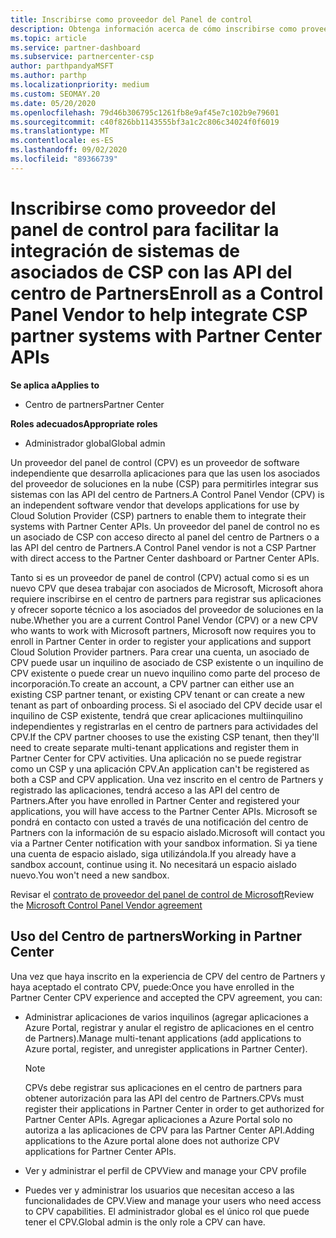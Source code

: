 ```yaml
---
title: Inscribirse como proveedor del Panel de control
description: Obtenga información acerca de cómo inscribirse como proveedor del panel de control (CPV) en el centro de Partners.
ms.topic: article
ms.service: partner-dashboard
ms.subservice: partnercenter-csp
author: parthpandyaMSFT
ms.author: parthp
ms.localizationpriority: medium
ms.custom: SEOMAY.20
ms.date: 05/20/2020
ms.openlocfilehash: 79d46b306795c1261fb8e9af45e7c102b9e79601
ms.sourcegitcommit: c40f826bb1143555bf3a1c2c806c34024f0f6019
ms.translationtype: MT
ms.contentlocale: es-ES
ms.lasthandoff: 09/02/2020
ms.locfileid: "89366739"
---
```

# <a name="enroll-as-a-control-panel-vendor-to-help-integrate-csp-partner-systems-with-partner-center-apis"></a><span data-ttu-id="df040-103">Inscribirse como proveedor del panel de control para facilitar la integración de sistemas de asociados de CSP con las API del centro de Partners</span><span class="sxs-lookup"><span data-stu-id="df040-103">Enroll as a Control Panel Vendor to help integrate CSP partner systems with Partner Center APIs</span></span>

<span data-ttu-id="df040-104">**Se aplica a**</span><span class="sxs-lookup"><span data-stu-id="df040-104">**Applies to**</span></span>

- <span data-ttu-id="df040-105">Centro de partners</span><span class="sxs-lookup"><span data-stu-id="df040-105">Partner Center</span></span>

<span data-ttu-id="df040-106">**Roles adecuados**</span><span class="sxs-lookup"><span data-stu-id="df040-106">**Appropriate roles**</span></span>

- <span data-ttu-id="df040-107">Administrador global</span><span class="sxs-lookup"><span data-stu-id="df040-107">Global admin</span></span>

<span data-ttu-id="df040-108">Un proveedor del panel de control (CPV) es un proveedor de software independiente que desarrolla aplicaciones para que las usen los asociados del proveedor de soluciones en la nube (CSP) para permitirles integrar sus sistemas con las API del centro de Partners.</span><span class="sxs-lookup"><span data-stu-id="df040-108">A Control Panel Vendor (CPV) is an independent software vendor that develops applications for use by Cloud Solution Provider (CSP) partners to enable them to integrate their systems with Partner Center APIs.</span></span> <span data-ttu-id="df040-109">Un proveedor del panel de control no es un asociado de CSP con acceso directo al panel del centro de Partners o a las API del centro de Partners.</span><span class="sxs-lookup"><span data-stu-id="df040-109">A Control Panel vendor is not a CSP Partner with direct access to the Partner Center dashboard or Partner Center APIs.</span></span>

<span data-ttu-id="df040-110">Tanto si es un proveedor de panel de control (CPV) actual como si es un nuevo CPV que desea trabajar con asociados de Microsoft, Microsoft ahora requiere inscribirse en el centro de partners para registrar sus aplicaciones y ofrecer soporte técnico a los asociados del proveedor de soluciones en la nube.</span><span class="sxs-lookup"><span data-stu-id="df040-110">Whether you are a current Control Panel Vendor (CPV) or a new CPV who wants to work with Microsoft partners, Microsoft now requires you to enroll in Partner Center in order to register your applications and support Cloud Solution Provider partners.</span></span> <span data-ttu-id="df040-111">Para crear una cuenta, un asociado de CPV puede usar un inquilino de asociado de CSP existente o un inquilino de CPV existente o puede crear un nuevo inquilino como parte del proceso de incorporación.</span><span class="sxs-lookup"><span data-stu-id="df040-111">To create an account, a CPV partner can either use an existing CSP partner tenant, or existing CPV tenant or can create a new tenant as part of onboarding process.</span></span> <span data-ttu-id="df040-112">Si el asociado del CPV decide usar el inquilino de CSP existente, tendrá que crear aplicaciones multiinquilino independientes y registrarlas en el centro de partners para actividades del CPV.</span><span class="sxs-lookup"><span data-stu-id="df040-112">If the CPV partner chooses to use the existing CSP tenant, then they'll need to create separate multi-tenant applications and register them in Partner Center for CPV activities.</span></span> <span data-ttu-id="df040-113">Una aplicación no se puede registrar como un CSP y una aplicación CPV.</span><span class="sxs-lookup"><span data-stu-id="df040-113">An application can't be registered as both a CSP and CPV application.</span></span> <span data-ttu-id="df040-114">Una vez inscrito en el centro de Partners y registrado las aplicaciones, tendrá acceso a las API del centro de Partners.</span><span class="sxs-lookup"><span data-stu-id="df040-114">After you have enrolled in Partner Center and registered your applications, you will have access to the Partner Center APIs.</span></span>  <span data-ttu-id="df040-115">Microsoft se pondrá en contacto con usted a través de una notificación del centro de Partners con la información de su espacio aislado.</span><span class="sxs-lookup"><span data-stu-id="df040-115">Microsoft will contact you via a Partner Center notification with your sandbox information.</span></span> <span data-ttu-id="df040-116">Si ya tiene una cuenta de espacio aislado, siga utilizándola.</span><span class="sxs-lookup"><span data-stu-id="df040-116">If you already have a sandbox account, continue using it.</span></span> <span data-ttu-id="df040-117">No necesitará un espacio aislado nuevo.</span><span class="sxs-lookup"><span data-stu-id="df040-117">You won't need a new sandbox.</span></span>

<span data-ttu-id="df040-118">Revisar el [contrato de proveedor del panel de control de Microsoft](https://go.microsoft.com/fwlink/?linkid=2055198)</span><span class="sxs-lookup"><span data-stu-id="df040-118">Review the [Microsoft Control Panel Vendor agreement](https://go.microsoft.com/fwlink/?linkid=2055198)</span></span>


## <a name="working-in-partner-center"></a><span data-ttu-id="df040-119">Uso del Centro de partners</span><span class="sxs-lookup"><span data-stu-id="df040-119">Working in Partner Center</span></span>
<span data-ttu-id="df040-120">Una vez que haya inscrito en la experiencia de CPV del centro de Partners y haya aceptado el contrato CPV, puede:</span><span class="sxs-lookup"><span data-stu-id="df040-120">Once you have enrolled in the Partner Center CPV experience and accepted the CPV agreement, you can:</span></span>

- <span data-ttu-id="df040-121">Administrar aplicaciones de varios inquilinos (agregar aplicaciones a Azure Portal, registrar y anular el registro de aplicaciones en el centro de Partners).</span><span class="sxs-lookup"><span data-stu-id="df040-121">Manage multi-tenant applications (add applications to Azure portal, register, and unregister applications in Partner Center).</span></span>

    >[!Note] 
    ><span data-ttu-id="df040-122">CPVs debe registrar sus aplicaciones en el centro de partners para obtener autorización para las API del centro de Partners.</span><span class="sxs-lookup"><span data-stu-id="df040-122">CPVs must register their applications in Partner Center in order to get authorized for Partner Center APIs.</span></span> <span data-ttu-id="df040-123">Agregar aplicaciones a Azure Portal solo no autoriza a las aplicaciones de CPV para las Partner Center API.</span><span class="sxs-lookup"><span data-stu-id="df040-123">Adding applications to the Azure portal alone does not authorize CPV applications for Partner Center APIs.</span></span> 

- <span data-ttu-id="df040-124">Ver y administrar el perfil de CPV</span><span class="sxs-lookup"><span data-stu-id="df040-124">View and manage your CPV profile</span></span> 

- <span data-ttu-id="df040-125">Puedes ver y administrar los usuarios que necesitan acceso a las funcionalidades de CPV.</span><span class="sxs-lookup"><span data-stu-id="df040-125">View and manage your users who need access to CPV capabilities.</span></span> <span data-ttu-id="df040-126">El administrador global es el único rol que puede tener el CPV.</span><span class="sxs-lookup"><span data-stu-id="df040-126">Global admin is the only role a CPV can have.</span></span>


